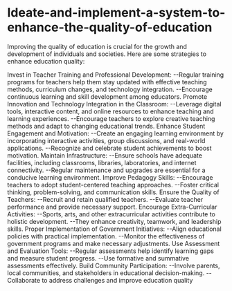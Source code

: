 # Ideate-and-implement-a-system-to-enhance-the-quality-of-education

Improving the quality of education is crucial for the growth and development of individuals and societies. Here are some strategies to enhance education quality:

Invest in Teacher Training and Professional Development:
--Regular training programs for teachers help them stay updated with effective teaching methods, curriculum changes, and technology integration.
--Encourage continuous learning and skill development among educators.
Promote Innovation and Technology Integration in the Classroom:
--Leverage digital tools, interactive content, and online resources to enhance teaching and learning experiences.
--Encourage teachers to explore creative teaching methods and adapt to changing educational trends.
Enhance Student Engagement and Motivation:
--Create an engaging learning environment by incorporating interactive activities, group discussions, and real-world applications.
--Recognize and celebrate student achievements to boost motivation.
Maintain Infrastructure:
--Ensure schools have adequate facilities, including classrooms, libraries, laboratories, and internet connectivity.
--Regular maintenance and upgrades are essential for a conducive learning environment.
Improve Pedagogy Skills:
--Encourage teachers to adopt student-centered teaching approaches.
--Foster critical thinking, problem-solving, and communication skills.
Ensure the Quality of Teachers:
--Recruit and retain qualified teachers.
--Evaluate teacher performance and provide necessary support.
Encourage Extra-Curricular Activities:
--Sports, arts, and other extracurricular activities contribute to holistic development.
--They enhance creativity, teamwork, and leadership skills.
Proper Implementation of Government Initiatives:
--Align educational policies with practical implementation.
--Monitor the effectiveness of government programs and make necessary adjustments.
Use Assessment and Evaluation Tools:
--Regular assessments help identify learning gaps and measure student progress.
--Use formative and summative assessments effectively.
Build Community Participation:
--Involve parents, local communities, and stakeholders in educational decision-making.
--Collaborate to address challenges and improve education quality
